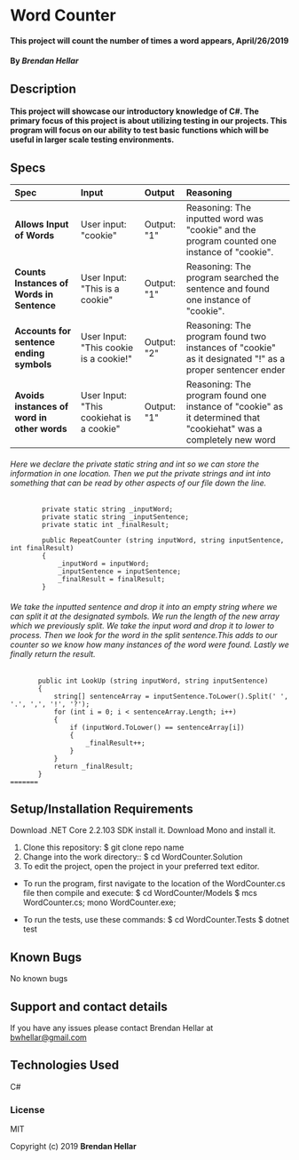 # Word Counter

#### This project will count the number of times a word appears, April/26/2019


#### By _**Brendan Hellar**_

## Description


#### This project will showcase our introductory knowledge of C#.  The primary focus of this project is about utilizing testing in our projects.  This program will focus on our ability to test basic functions which will be useful in larger scale testing environments.

## Specs
| Spec | Input | Output | Reasoning |
| :-------------     | :------------- | :------------- | :----------- |
| **Allows Input of Words** | User input: "cookie" | Output: "1" | Reasoning: The inputted word was "cookie" and the program counted one instance of "cookie". |
| **Counts Instances of Words in Sentence** | User Input: "This is a cookie" | Output: "1" | Reasoning: The program searched the sentence and found one instance of "cookie". |
| **Accounts for sentence ending symbols** | User Input: "This cookie is a cookie!" | Output: "2" | Reasoning: The program found two instances of "cookie" as it designated "!" as a proper sentencer ender |
| **Avoids instances of word in other words** | User Input: "This cookiehat is a cookie" | Output: "1" | Reasoning: The program found one instance of "cookie" as it determined that "cookiehat" was a completely new word |

###### Here we declare the private static string and int so we can store the information in one location.  Then we put the private strings and int into something that can be read by other aspects of our file down the line.
```
        private static string _inputWord;
        private static string _inputSentence;
        private static int _finalResult;

        public RepeatCounter (string inputWord, string inputSentence, int finalResult)
        {
            _inputWord = inputWord;
            _inputSentence = inputSentence;
            _finalResult = finalResult;
        }
 ```
 ###### We take the inputted sentence and drop it into an empty string where we can split it at the designated symbols. We run the length of the new array which we previously split.  We take the input word and drop it to lower to process.  Then we look for the word in the split sentence.This adds to our counter so we know how many instances of the word were found.  Lastly we finally return the result.
 ```
        public int LookUp (string inputWord, string inputSentence)
        {
            string[] sentenceArray = inputSentence.ToLower().Split(' ', '.', ',', '!', '?');
            for (int i = 0; i < sentenceArray.Length; i++)
            {
                if (inputWord.ToLower() == sentenceArray[i])
                {
                    _finalResult++;
                }
            }
            return _finalResult;
        }
=======
```
## Setup/Installation Requirements

Download .NET Core 2.2.103 SDK install it. Download Mono and install it.

1. Clone this repository: $ git clone repo name
2. Change into the work directory:: $ cd WordCounter.Solution
3. To edit the project, open the project in your preferred text editor.

 - To run the program, first navigate to the location of the WordCounter.cs file then compile and execute: $ cd                WordCounter/Models $ mcs WordCounter.cs; mono WordCounter.exe;

 - To run the tests, use these commands: $ cd WordCounter.Tests $ dotnet test

## Known Bugs

No known bugs

## Support and contact details

If you have any issues please contact Brendan Hellar at bwhellar@gmail.com

## Technologies Used

C#

### License

MIT

Copyright (c) 2019 **Brendan Hellar**
